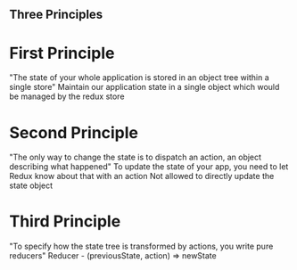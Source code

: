 ## Three Principles 

# First Principle

"The state of your whole application is stored in an object tree within a single store"
Maintain our application state in a single object which would be managed by the redux store

# Second Principle
"The only way to change the state is to dispatch an action, an object describing what happened"
To update the state of your app, you need to let Redux know about that with an action
Not allowed to directly update the state object

# Third Principle 
"To specify how the state tree is transformed by actions, you write pure reducers"
Reducer - (previousState, action) => newState